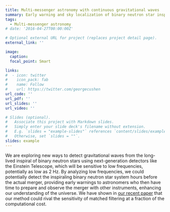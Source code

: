 ```yaml
---
title: Multi-messenger astronomy with continuous gravitational waves
summary: Early warning and sky localization of binary neutron star inspirals in Einstein Telescope using continuous waves methods
tags:
  - Multi-messenger astronomy
# date: '2016-04-27T00:00:00Z'

# Optional external URL for project (replaces project detail page).
external_link: ''

image:
  caption: 
  focal_point: Smart

links:
#  - icon: twitter
#    icon_pack: fab
#    name: Follow
#    url: https://twitter.com/georgecushen
url_code: ''
url_pdf: ''
url_slides: ''
url_video: ''

# Slides (optional).
#   Associate this project with Markdown slides.
#   Simply enter your slide deck's filename without extension.
#   E.g. `slides = "example-slides"` references `content/slides/example-slides.md`.
#   Otherwise, set `slides = ""`.
slides: example
---
```


We are exploring new ways to detect gravitational waves from the long-lived inspiral of binary neutron stars using next-generation detectors like the Einstein Telescope, which will be sensitive to low frequencies, potentially as low as 2 Hz. By analyzing low frequencies, we could potentially detect the inspiraling binary neutron star system hours before the actual merger, providing early warnings to astronomers who then have time to prepare and observe the merger with other instruments, enhancing our understanding of the universe. We have shown in [our recent paper](https://arxiv.org/abs/2309.15808) that our method could rival the sensitivity of matched filtering at a fraction of the computational cost.
